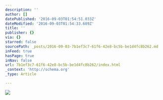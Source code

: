 ```yaml
---
description: ''
author: []
datePublished: '2016-09-03T01:54:51.033Z'
dateModified: '2016-09-03T01:54:33.689Z'
title: ''
publisher: {}
via: {}
starred: false
sourcePath: _posts/2016-09-03-7b1ef3c7-61f6-42e8-bc5b-be1d4fc8b262.md
inFeed: true
hasPage: true
inNav: false
url: 7b1ef3c7-61f6-42e8-bc5b-be1d4fc8b262/index.html
_context: 'http://schema.org'
_type: Article

---
```

![](https://the-grid-user-content.s3-us-west-2.amazonaws.com/4a37eeb3-8d2d-4b2f-82b9-dcbf5031cd81.png)